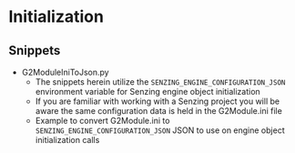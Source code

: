 # Initialization

## Snippets
* G2ModuleIniToJson.py
    * The snippets herein utilize the `SENZING_ENGINE_CONFIGURATION_JSON` environment variable for Senzing engine object initialization
    * If you are familiar with working with a Senzing project you will be aware the same configuration data is held in the G2Module.ini file
    * Example to convert G2Module.ini to `SENZING_ENGINE_CONFIGURATION_JSON` JSON to use on engine object initialization calls

